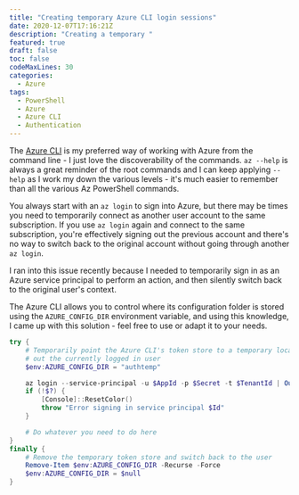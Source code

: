 ```yaml
---
title: "Creating temporary Azure CLI login sessions"
date: 2020-12-07T17:16:21Z 
description: "Creating a temporary "
featured: true 
draft: false 
toc: false 
codeMaxLines: 30
categories:
  - Azure
tags:
  - PowerShell
  - Azure
  - Azure CLI
  - Authentication
---
```


The [Azure CLI](https://learn.microsoft.com/en-us/cli/azure/) is my preferred way of working with Azure from the command line - I just love the 
discoverability of the commands. `az --help` is always a great reminder of the root commands and I can keep applying `--help` as I work my down
the various levels - it's much easier to remember than all the various Az PowerShell commands.

You always start with an `az login` to sign into Azure, but there may be times you need to temporarily connect as another user account to the 
same subscription. If you use `az login` again and connect to the same subscription, you're effectively signing out the previous account and
there's no way to switch back to the original account without going through another `az login`.

I ran into this issue recently because I needed to temporarily sign in as an Azure service principal to perform an action, and then silently
switch back to the original user's context.

The Azure CLI allows you to control where its configuration folder is stored using the `AZURE_CONFIG_DIR` environment
variable, and using this knowledge, I came up with this solution - feel free to use or adapt it to your needs.

``` powershell
try {
    # Temporarily point the Azure CLI's token store to a temporary location so we don't sign
    # out the currently logged in user
    $env:AZURE_CONFIG_DIR = "authtemp"

    az login --service-principal -u $AppId -p $Secret -t $TenantId | Out-Null
    if (!$?) {
        [Console]::ResetColor()
        throw "Error signing in service principal $Id"
    }

    # Do whatever you need to do here
}
finally {
    # Remove the temporary token store and switch back to the user
    Remove-Item $env:AZURE_CONFIG_DIR -Recurse -Force
    $env:AZURE_CONFIG_DIR = $null
}
```
